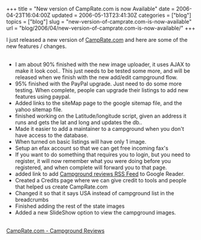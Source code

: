 +++
title = "New version of CampRate.com is now Available"
date = 2006-04-23T16:04:00Z
updated = 2006-05-13T23:41:30Z
categories = ["blog"]
topics = ["blog"]
slug = "new-version-of-camprate.com-is-now-available"
url = "blog/2006/04/new-version-of-camprate.com-is-now-available/"
+++

I just released a new version of <a href="http://CampRate.com">CampRate.com</a> and here are some of the new features / changes.<br /><br /><ul><li>I am about 90% finished with the new image uploader, it uses AJAX to make it look cool.. This just needs to be tested some more, and will be released when we finish with the new add/edit campground flow.</li><li>95% finished with the PayPal upgrade. Just need to do some more testing. When complete, people can upgrade their listings to add new features using paypal.</li><li>Added links to the siteMap page to the google sitemap file, and the yahoo sitemap file.</li><li>finished working on the Latitude/longitude script, given an address it runs and gets the lat and long and updates the db..</li><li>Made it easier to add a maintainer to a campground when you don't have access to the database.</li><li>When turned on basic listings will have only 1 image.</li><li>Setup an efax account so that we can get free incoming fax's</li><li>If you want to do something that requires you to login, but you need to register, it will now remember what you were doing before you registered, and when complete will forward you to that page.</li><li>added link to add <a href="http://camprate.com/rss/CampgroundReviewFeed.rss">Campground reviews RSS Feed</a> to Google Reader.</li><li>Created a Credits page where we can give credit to tools and people that helped us create CampRate.com</li><li>Changed it so that it says USA instead of campground list in the breadcrumbs</li><li>Finished adding the rest of the state images</li><li>Added a new SlideShow option to view the campground images.<br /></li></ul><br /><a href="http://CampRate.com">CampRate.com - Campground Reviews</a>
